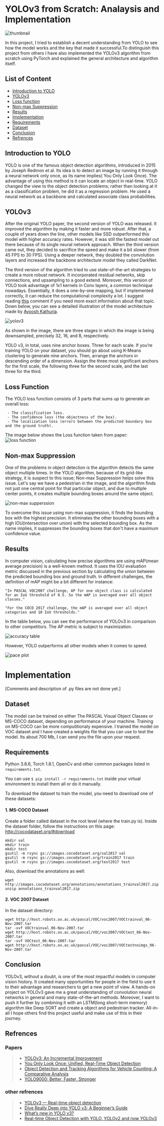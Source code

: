 # YOLOv3 from Scratch: Analaysis and Implementation
 
![thumbnail](images/thumb.jpg)


In this project, I tried to establish a decent understanding from YOLO to see how the model works and the key that made it successful.To distinguish this project from others I have also implemented the YOLOv3 algorithm from scratch using PyTorch and explained the general architecture and algorithm itself.

## List of Content

- [Introduction to YOLO](#introduction-to-yolo)
- [YOLOv3](#YOLOv3)
- [Loss function](#loss-function)
- [Non-max Suppression](#son-max-suppression)
- [Results](#results)
- [Implementation](#implementation)
- [Requirements](#requirements)
- [Dataset](#dataset)
- [Conclusion](#conclusion)
- [Refrences](#refrences)


## Introduction to YOLO

YOLO is one of the famous object detection algorithms, introduced in 2015 by Joseph Redmon et al. Its idea is to detect an image by running it through a neural network only once, as its name implies( You Only Look Once). The advantage of using this method is it can locate an object in real-time. YOLO changed the view to the object detection problems; rather than looking at it as a classification problem, he did it as a regression problem. He used a neural network as a backbone and calculated associate class probabilities.


## YOLOv3

After the original YOLO paper, the second version of YOLO was released. It improved the algorithm by making it faster and more robust. After that, a couple of years down the line, other models like SSD outperformed this model with higher accuracy rates. However, it was still the fastest model out there because of its single neural network approach. When the third version came out, they decided to sacrifice the speed and make it a bit slower (from 45 FPS to 30 FPS). Using a deeper network, they doubled the convolution layers and increased the backbone architecture model they called DarkNet.

The third version of the algorithm tried to use state-of-the-art strategies to create a more robust network. It incorporated residual networks, skip connections, and upsampling to a good extend. Moreover, this version of YOLO took advantage of 1x1 kernels in Conv layers, a common technique nowadays. Essentially, it does a one-by-one mapping, but if implemented correctly, it can reduce the computational complexity a lot. I suggest reading [this](https://stats.stackexchange.com/questions/194142/what-does-1x1-convolution-mean-in-a-neural-network) comment if you need more exact information about that topic. Down below, you can see a detailed illustration of the model architecture made by [Ayoosh Kathuria](https://medium.com/@ayoosh).

![yolov3](images/yolo3.png)

As shown in the image, there are three stages in which the image is being downsampled, precisely 32, 16, and 8, respectively.

YOLO v3, in total, uses nine anchor boxes. Three for each scale. If you’re training YOLO on your dataset, you should go about using K-Means clustering to generate nine anchors.
Then, arrange the anchors in descending order of a dimension. Assign the three most significant anchors for the first scale, the following three for the second scale, and the last three for the third.

## Loss Function

The YOLO loss function consists of 3 parts that sums up to generate an overall loss:

     - The classification loss.
     - The confidence loss (the objectness of the box).
     - The localization loss (errors between the predicted boundary box and the ground truth).

The image below shows the Loss function taken from paper: 
![loss function](images/loss.png)

## Non-max Suppression

One of the problems in object detection is the algorithm detects the same object multiple times. In the YOLO algorithm, because of its grid-like strategy, it is suspect to this issue; Non-max Suppression helps solve this issue.
Let's say we have a pedestrian in the image, and the algorithm finds not just one central point for that particular object, and due to multiple center points, it creates multiple bounding boxes around the same object.


![non-max supperssion](images/nonmax.jpg)


To overcome this issue using non-max suppression, it finds the bounding box with the highest precision. It eliminates the other bounding boxes with a high IOU(intersection over union) with the selected bounding box.
As the name implies, it suppresses the bounding boxes that don't have a maximum confidence value.


## Results

In computer vision, calculating how precise algorithms are using mAP(mean average precision) is a well-known method. It uses the IOU evaluation metric discussed in the previous section by calculating the union between the predicted bounding box and ground truth.
In different challenges, the definition of mAP might be a bit different for instance:
    
    "In PASCAL VOC2007 challenge, AP for one object class is calculated for an IoU threshold of 0.5. So the mAP is averaged over all object classes."
    
    "For the COCO 2017 challenge, the mAP is averaged over all object categories and 10 IoU thresholds."
    
In the table below, you can see the performance of YOLOv3 in comparison to other competitors. The AP metric is subject to maximization.


![accuracy table](images/chart.png)


However, YOLO outperforms all other models when it comes to speed.


![pace plot](images/plot.png)


# Implementation
[Comments and description of .py files are not done yet.]

## Dataset

The model can be trained on either The PASCAL Visual Object Classes or MS-COCO dataset, depending on performance of your machine. Training on MS-COCO can be more computitionaly expensive. I trained the model on VOC dataset and I have  created a weights file that you can use to test the model. Its about 700 Mb, I can send you the file upon your request.

## Requirements


Python 3.8.6, Torch 1.8.1, OpenCv and other common packages listed in `requirements.txt`.

You can use `$ pip install -r requirements.txt` inside your virtual environment to install them all or do it manually.

To download the dataset to train the model, you need to download one of these datasets:

#### 1. MS-COCO Dataset

Create a folder called dataset in the root level (where the train.py is). Inside the dataset folder, follow the instructions on this page: http://cocodataset.org/#download

    mkdir val
    mkdir train
    mkdir test
    gsutil -m rsync gs://images.cocodataset.org/val2017 val
    gsutil -m rsync gs://images.cocodataset.org/train2017 train
    gsutil -m rsync gs://images.cocodataset.org/test2017 test
    
Also, download the annotations as well:

    wget http://images.cocodataset.org/annotations/annotations_trainval2017.zip
    unzip annotations_trainval2017.zip
    

#### 2. VOC 2007 Dataset

In the dataset directory:

    wget http://host.robots.ox.ac.uk/pascal/VOC/voc2007/VOCtrainval_06-Nov-2007.tar
    tar -xvf VOCtrainval_06-Nov-2007.tar
    wget http://host.robots.ox.ac.uk/pascal/VOC/voc2007/VOCtest_06-Nov-2007.tar
    tar -xvf VOCtest_06-Nov-2007.tar
    wget http://host.robots.ox.ac.uk/pascal/VOC/voc2007/VOCtestnoimgs_06-Nov-2007.tar


## Conclusion

YOLOv3, without a doubt, is one of the most impactful models in computer vision history. It created many opportunities for people in the field to use it to their advantage and researchers to get a new point of view. A hands-on project on YOLOv3 gave me a great understanding of convolution neural networks in general and many state-of-the-art methods. Moreover, I want to push it further by combining it with an LSTM(long short-term memory) algorithm like Deep SORT and create a object and pedestrian tracker. All-in-all I hope others find this project useful and make use of this in their journey. 

## Refrences

   ### Papers
   
> - [YOLOv3: An Incremental Improvement](https://arxiv.org/pdf/1804.02767)
> - [You Only Look Once: Unified, Real-Time Object Detection](https://arxiv.org/pdf/1506.02640)
> - [Object Detection and Tracking Algorithms for
Vehicle Counting: A Comparative Analysis](https://arxiv.org/ftp/arxiv/papers/2007/2007.16198.pdf)
> - [YOLO9000: Better, Faster, Stronger](https://arxiv.org/pdf/1612.08242)

  ### other refrences

> - [YOLOv3 — Real-time object detection](https://medium.com/analytics-vidhya/yolov3-real-time-object-detection-54e69037b6d0)
> - [Dive Really Deep into YOLO v3: A Beginner’s Guide](https://towardsdatascience.com/dive-really-deep-into-yolo-v3-a-beginners-guide-9e3d2666280e)
> - [What’s new in YOLO v3?](https://towardsdatascience.com/yolo-v3-object-detection-53fb7d3bfe6b)
> - [Real-time Object Detection with YOLO, YOLOv2 and now YOLOv3](https://jonathan-hui.medium.com/real-time-object-detection-with-yolo-yolov2-28b1b93e2088)